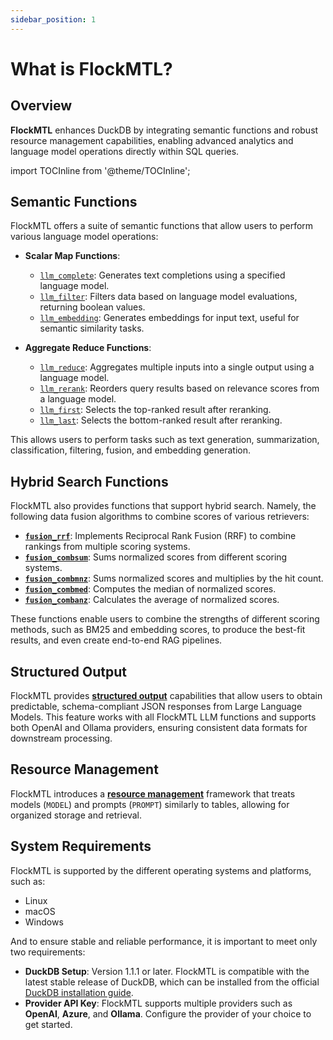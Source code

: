 ```yaml
---
sidebar_position: 1
---
```


# What is FlockMTL?

## Overview

**FlockMTL** enhances DuckDB by integrating semantic functions and robust resource management capabilities, enabling advanced analytics and language model operations directly within SQL queries.

import TOCInline from '@theme/TOCInline';

<TOCInline toc={toc} />

## Semantic Functions

FlockMTL offers a suite of semantic functions that allow users to perform various language model operations:

- **Scalar Map Functions**:
    - [`llm_complete`](/docs/scalar-functions/llm-complete): Generates text completions using a specified language model.
    - [`llm_filter`](/docs/scalar-functions/llm-filter): Filters data based on language model evaluations, returning boolean values.
    - [`llm_embedding`](/docs/scalar-functions/llm-embedding): Generates embeddings for input text, useful for semantic similarity tasks.

- **Aggregate Reduce Functions**:
    - [`llm_reduce`](/docs/aggregate-functions/llm-reduce): Aggregates multiple inputs into a single output using a language model.
    - [`llm_rerank`](/docs/aggregate-functions/llm-rerank): Reorders query results based on relevance scores from a language model.
    - [`llm_first`](/docs/aggregate-functions/llm-first): Selects the top-ranked result after reranking.
    - [`llm_last`](/docs/aggregate-functions/llm-last): Selects the bottom-ranked result after reranking.


This allows users to perform tasks such as text generation, summarization, classification, filtering, fusion, and embedding generation.

## Hybrid Search Functions

FlockMTL also provides functions that support hybrid search. Namely, the following data fusion algorithms to combine scores of various retrievers:

- [**`fusion_rrf`**](/docs/hybrid-search#fusion_rrf): Implements Reciprocal Rank Fusion (RRF) to combine rankings from multiple scoring systems.
- [**`fusion_combsum`**](/docs/hybrid-search#fusion_combsum): Sums normalized scores from different scoring systems.
- [**`fusion_combmnz`**](/docs/hybrid-search#fusion_combmnz): Sums normalized scores and multiplies by the hit count.
- [**`fusion_combmed`**](/docs/hybrid-search#fusion_combmed): Computes the median of normalized scores.
- [**`fusion_combanz`**](/docs/hybrid-search#fusion_combanz): Calculates the average of normalized scores.

These functions enable users to combine the strengths of different scoring methods, such as BM25 and embedding scores, to produce the best-fit results, and even create end-to-end RAG pipelines.

## Structured Output

FlockMTL provides [**structured output**](/docs/structured-output) capabilities that allow users to obtain predictable, schema-compliant JSON responses from Large Language Models. This feature works with all FlockMTL LLM functions and supports both OpenAI and Ollama providers, ensuring consistent data formats for downstream processing.

## Resource Management

FlockMTL introduces a [**resource management**](/docs/resource-management) framework that treats models (`MODEL`) and prompts (`PROMPT`) similarly to tables, allowing for organized storage and retrieval.

## System Requirements

FlockMTL is supported by the different operating systems and platforms, such as:
- Linux
- macOS
- Windows

And to ensure stable and reliable performance, it is important to meet only two requirements:
- **DuckDB Setup**: Version 1.1.1 or later. FlockMTL is compatible with the latest stable release of DuckDB, which can be installed from the official [DuckDB installation guide](https://duckdb.org/docs/installation/index?version=stable&environment=cli&platform=linux&download_method=direct&architecture=x86_64).
- **Provider API Key**: FlockMTL supports multiple providers such as **OpenAI**, **Azure**, and **Ollama**. Configure the provider of your choice to get started.